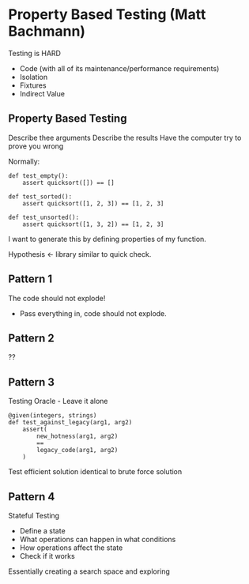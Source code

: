 Property Based Testing (Matt Bachmann)
======================================

Testing is HARD

* Code (with all of its maintenance/performance requirements)
* Isolation
* Fixtures
* Indirect Value

Property Based Testing
----------------------

Describe thee arguments
Describe the results
Have the computer try to prove you wrong

Normally:

    def test_empty():
        assert quicksort([]) == []

    def test_sorted():
        assert quicksort([1, 2, 3]) == [1, 2, 3]

    def test_unsorted():
        assert quicksort([1, 3, 2]) == [1, 2, 3]

I want to generate this by defining properties of my function.

Hypothesis <- library similar to quick check.

Pattern 1
---------

The code should not explode!

* Pass everything in, code should not explode.

Pattern 2
---------

??

Pattern 3
---------

Testing Oracle - Leave it alone

    @given(integers, strings)
    def test_against_legacy(arg1, arg2)
        assert(
            new_hotness(arg1, arg2)
            ==
            legacy_code(arg1, arg2)
        )

Test efficient solution identical to brute force solution

Pattern 4
---------

Stateful Testing

* Define a state
* What operations can happen in what conditions
* How operations affect the state
* Check if it works

Essentially creating a search space and exploring
